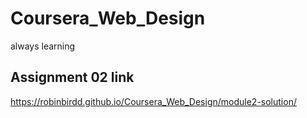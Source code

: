 # Coursera_Web_Design
always learning
## Assignment 02 link
https://robinbirdd.github.io/Coursera_Web_Design/module2-solution/
